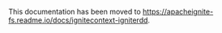 This documentation has been moved to https://apacheignite-fs.readme.io/docs/ignitecontext-igniterdd.
